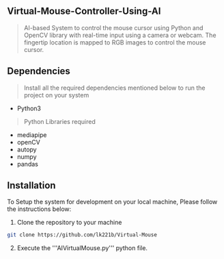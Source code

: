 ## Virtual-Mouse-Controller-Using-AI
> AI-based System to control the mouse cursor using Python and OpenCV library with real-time input using a camera or webcam.
The fingertip location is mapped to RGB images to control the mouse cursor.

## Dependencies
> Install all the required dependencies mentioned below to run the project on your system
* Python3

> Python Libraries required
* mediapipe
* openCV
* autopy
* numpy
* pandas

## Installation
To Setup the system for development on your local machine, Please follow the instructions below: 

1. Clone the repository to your machine
  ```bash
  git clone https://github.com/lk221b/Virtual-Mouse
  ```
2. Execute the '''AIVirtualMouse.py''' python file.
